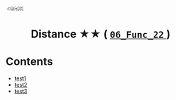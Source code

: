 <p align="left">
  <a href="../README.md">
    <img src="../../Z99-OTHERS/00-common/00-back.png" style="width:10%">
  </a>
</p>

<div align="center">
  <h1>
    Distance ★★ (
      <a href="https://drive.google.com/file/d/1hyLbfJSTS2WVGAEz5inzI9nciJeG0-AS/view?usp=drive_link">
        <code>06_Func_22</code>
      </a>
    )
  </h1>
</div>

# Contents

-   [test1]()
-   [test2]()
-   [test3]()
